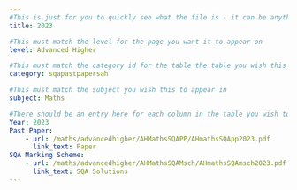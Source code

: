 ```yaml
---
#This is just for you to quickly see what the file is - it can be anything you want
title: 2023

#This must match the level for the page you want it to appear on
level: Advanced Higher

#This must match the category id for the table the table you wish this to appear in
category: sqapastpapersah

#This must match the subject you wish this to appear in
subject: Maths

#There should be an entry here for each column in the table you wish to populate:
Year: 2023
Past Paper:
    - url: /maths/advancedhigher/AHMathsSQAPP/AHmathsSQApp2023.pdf
      link_text: Paper
SQA Marking Scheme:
    - url: /maths/advancedhigher/AHMathsSQAMsch/AHmathsSQAmsch2023.pdf
      link_text: SQA Solutions
---
```


